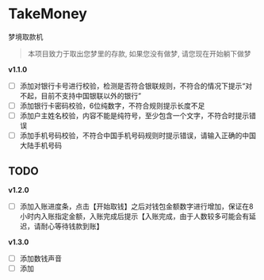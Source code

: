 # TakeMoney

梦境取款机

> 本项目致力于取出您梦里的存款, 如果您没有做梦, 请您现在开始躺下做梦

**v1.1.0**

- [ ] 添加对银行卡号进行校验，检测是否符合银联规则，不符合的情况下提示“对不起，目前不支持中国银联以外的银行”
- [ ] 添加银行卡密码校验，6位纯数字，不符合规则提示长度不足
- [ ] 添加户主姓名校验，内容不能是纯符号，至少包含一个文字，不符合时提示错误
- [ ] 添加手机号码校验，不符合中国手机号码规则时提示错误，请输入正确的中国大陆手机号码

## TODO 

**v1.2.0**

- [ ] 添加入账进度条，点击【开始取钱】之后对钱包金额数字进行增加，保证在8小时内入账指定金额，入账完成后提示【入账完成，由于人数较多可能会有延迟，请耐心等待钱款到账】

**v1.3.0**
- [ ] 添加数钱声音
- [ ] 添加
